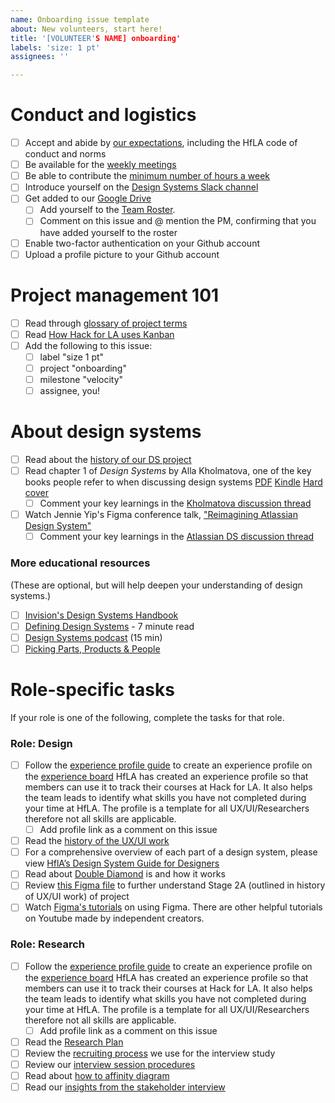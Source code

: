 ```yaml
---
name: Onboarding issue template
about: New volunteers, start here!
title: '[VOLUNTEER'S NAME] onboarding'
labels: 'size: 1 pt'
assignees: ''

---
```


# Conduct and logistics 
- [ ] Accept and abide by [our expectations](https://github.com/hackforla/design-systems/wiki/Getting-Started), including the HfLA code of conduct and norms
- [ ] Be available for the [weekly meetings](https://github.com/hackforla/design-systems/wiki/Getting-Started)
- [ ] Be able to contribute the [minimum number of hours a week](https://docs.google.com/presentation/d/127UC7q5JOgc5oPev4bbEdydchany-rVBkPRn4w6DMek/edit#slide=id.gc50dc3b32b_1_40)
- [ ] Introduce yourself on the [Design Systems Slack channel](https://hackforla.slack.com/archives/CH2U1CB9Q)
- [ ] Get added to our [Google Drive](https://drive.google.com/drive/folders/1BE2bwPuBxKWtQPGw-Mn1pEvDGivawaRp?usp=sharing)
  - [ ] Add yourself to the [Team Roster](https://docs.google.com/spreadsheets/d/1Y65x1bC8tys80Xf7VjC0dVK7kQshlHwbLm6JpvNcMcI/edit#gid=1806338047).
  - [ ] Comment on this issue and @ mention the PM, confirming that you have added yourself to the roster
- [ ] Enable two-factor authentication on your Github account
- [ ] Upload a profile picture to your Github account

# Project management 101
- [ ] Read through [glossary of project terms](https://github.com/hackforla/design-systems/wiki/Glossary-of-project-terms) 
- [ ] Read [How Hack for LA uses Kanban](https://docs.google.com/document/d/11Fe7mNdmPBP5bD_yLJ1C0_I1TmoK47AuHHrdhdDyWCs/edit)
- [ ] Add the following to this issue:
  - [ ] label "size 1 pt"
  - [ ] project "onboarding"
  - [ ] milestone "velocity"
  - [ ] assignee, you!

# About design systems
- [ ] Read about the [history of our DS project](https://github.com/hackforla/design-systems/wiki/Introduction-and-History)
- [ ] Read chapter 1 of _Design Systems_ by Alla Kholmatova, one of the key books people refer to when discussing design systems [PDF](https://www.smashingmagazine.com/provide/eBooks/design-systems.pdf) [Kindle](https://www.amazon.com/Design-Systems-Smashing-eBooks-Kholmatova-ebook/dp/B076H49W1G) [Hard cover](https://www.amazon.com/Design-Systems-practical-creating-languages/dp/3945749581)
  - [ ] Comment your key learnings in the [Kholmatova discussion thread](https://github.com/hackforla/design-systems/discussions/198)
- [ ] Watch Jennie Yip's Figma conference talk, ["Reimagining Atlassian Design System"](https://www.youtube.com/watch?v=_pfyLVXTVSQ)
  - [ ] Comment your key learnings in the [Atlassian DS discussion thread](https://github.com/hackforla/design-systems/discussions/170)

### More educational resources 
(These are optional, but will help deepen your understanding of design systems.)
- [ ] [Invision's Design Systems Handbook](https://www.designbetter.co/design-systems-handbook)
- [ ] [Defining Design Systems](https://medium.com/eightshapes-llc/defining-design-systems-6dd4b03e0ff6) - 7 minute read
- [ ] [Design Systems podcast](https://podcast.clearleft.com/season01/episode01/) (15 min)
- [ ] [Picking Parts, Products & People](https://medium.com/eightshapes-llc/picking-parts-products-people-a06721e81742)

# Role-specific tasks
If your role is one of the following, complete the tasks for that role.

### Role: Design 
- [ ] Follow the [experience profile guide](https://docs.google.com/presentation/d/1YK7HAiW8-XPI57G8LfY2dgjxN7JknTE0262mhcvhLhQ/edit#slide=id.p) to create an experience profile on the [experience board](https://github.com/hackforla/UI-UX/projects/5) HfLA has created an experience profile so that members can use it to track their courses at Hack for LA. It also helps the team leads to identify what skills you have not completed during your time at HfLA. The profile is a template for all UX/UI/Researchers therefore not all skills are applicable. 
  - [ ] Add profile link as a comment on this issue
- [ ] Read the [history of the UX/UI work](https://github.com/hackforla/design-systems/wiki/UX-UI-Project-History)
- [ ] For a comprehensive overview of each part of a design system, please view [HflA’s Design System Guide for Designers](https://docs.google.com/document/d/14BZYFEa5s5FESeASNorEDLH6zEW0LTYcpD1NVyE66iM/edit)
- [ ] Read about [Double Diamond](https://medium.com/design-council/the-double-diamond-15-years-on-8c7bc594610e) is and how it works
- [ ] Review [this Figma file](https://www.figma.com/file/mmvbxZ6lctjQneEeqTjC8O/UX%2FUI-Discovery-FigJam?node-id=0%3A1) to further understand Stage 2A (outlined in history of UX/UI work) of project
- [ ] Watch [Figma's tutorials](https://www.youtube.com/watch?v=dXQ7IHkTiMM&ab_channel=Figma) on using Figma. There are other helpful tutorials on Youtube made by independent creators. 
### Role: Research 
- [ ] Follow the [experience profile guide](https://docs.google.com/presentation/d/1YK7HAiW8-XPI57G8LfY2dgjxN7JknTE0262mhcvhLhQ/edit#slide=id.p) to create an experience profile on the [experience board](https://github.com/hackforla/UI-UX/projects/5) HfLA has created an experience profile so that members can use it to track their courses at Hack for LA. It also helps the team leads to identify what skills you have not completed during your time at HfLA. The profile is a template for all UX/UI/Researchers therefore not all skills are applicable. 
  - [ ] Add profile link as a comment on this issue
- [ ] Read the [Research Plan](https://docs.google.com/document/d/1peRWmKWLpYEjqtlszfqmSSpsPm95qagnsFCJdiyereo/edit#)
- [ ] Review the [recruiting process](https://docs.google.com/document/d/1wjpJCL7FsG2ly-u0eusIt3OR1b-tsc2zPZqSHFgZOFk) we use for the interview study
- [ ] Review our [interview session procedures](https://docs.google.com/document/d/1VYCMj7JtDFvBtrs7hQKGdC0Jelkq07HYtwtlNWb-QSw/edit#)
- [ ] Read about [how to affinity diagram](https://www.nngroup.com/articles/affinity-diagram/)
- [ ] Read our [insights from the stakeholder interview](https://drive.google.com/drive/folders/1pUyX4rNLs0je5XZrcEdC-6n1YLQjONBb)
